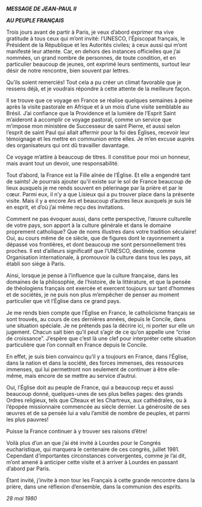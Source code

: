 ***MESSAGE DE JEAN-PAUL II***

***AU PEUPLE FRANÇAIS***

Trois jours avant de partir à Paris, je veux d’abord exprimer ma vive gratitude à tous ceux qui m’ont invité: l’UNESCO, l’Épiscopat français, le Président de la République et les Autorités civiles; à ceux aussi qui m’ont manifesté leur attente. Car, en dehors des instances officielles que j’ai nommées, un grand nombre de personnes, de toute condition, et en particulier beaucoup de jeunes, ont exprimé leurs sentiments, surtout leur désir de notre rencontre, bien souvent par lettres.

Qu’ils soient remerciés! Tout cela a pu créer un climat favorable que je ressens déjà, et je voudrais répondre à cette attente de la meilleure façon.

Il se trouve que ce voyage en France se réalise quelques semaines à peine après la visite pastorale en Afrique et à un mois d’une visite semblable au Brésil. J’ai confiance que la Providence et la lumière de l’Esprit Saint m’aideront à accomplir ce voyage pastoral, comme un service que m’impose mon ministère de Successeur de saint Pierre, et aussi selon l’esprit de saint Paul qui allait affermir pour la foi des Églises, recevoir leur témoignage et les mettre en communion entre elles. Je m’en excuse auprès des organisateurs qui ont dû travailler davantage.

Ce voyage m’attire à beaucoup de titres. Il constitue pour moi un honneur, mais avant tout un devoir, une responsabilité.

Tout d’abord, la France est la Fille aînée de l’Église. Et elle a engendré tant de saints! Je pourrais ajouter qu’il existe sur le sol de France beaucoup de lieux auxquels je me rends souvent en pèlerinage par la prière et par le cœur. Parmi eux, il n’y a que Lisieux qui a pu trouver place dans la présente visite. Mais il y a encore Ars et beaucoup d’autres lieux auxquels je suis lié en esprit, et d’où j’ai même reçu des invitations.

Comment ne pas évoquer aussi, dans cette perspective, l’œuvre culturelle de votre pays, son apport à la culture générale et dans le domaine proprement catholique? Que de noms illustres dans votre tradition séculaire! Oui, au cours même de ce siècle, que de figures dont le rayonnement a dépassé vos frontières, et dont beaucoup me sont personnellement très proches. Il est d’ailleurs significatif que l’UNESCO, destinée, comme Organisation internationale, à promouvoir la culture dans tous les pays, ait établi son siège à Paris.

Ainsi, lorsque je pense à l’influence que la culture française, dans les domaines de la philosophie, de l’histoire, de la littérature, et que la pensée de théologiens français ont exercée et exercent toujours sur tant d’hommes et de sociétés, je ne puis non plus m’empêcher de penser au moment particulier que vit l’Église dans ce grand pays.

Je me rends bien compte que l’Église en France, le catholicisme français se sont trouvés, au cours de ces dernières années, depuis le Concile, dans une situation spéciale. Je ne prétends pas la décrire ici, ni porter sur elle un jugement. Chacun sait bien qu’il peut s’agir de ce qu’on appelle une “crise de croissance”. J’espère que c’est là une clef pour interpréter cette situation particulière que l’on connaît en France depuis le Concile.

En effet, je suis bien convaincu qu’il y a toujours en France, dans l’Église, dans la nation et dans la société, des forces immenses, des ressources immenses, qui lui permettront non seulement de continuer à être elle-même, mais encore de se mettre au service d’autrui.

Oui, l’Église doit au peuple de France, qui a beaucoup reçu et aussi beaucoup donné, quelques-unes de ses plus belles pages: des grands Ordres religieux, tels que Cîteaux et les Chartreux, aux cathédrales, ou à l’épopée missionnaire commencée au siècle dernier. La générosité de ses œuvres et de sa pensée lui a valu l’amitié de nombre de peuples, et parmi les plus pauvres!

Puisse la France continuer à y trouver ses raisons d’être!

Voilà plus d’un an que j’ai été invité à Lourdes pour le Congrès eucharistique, qui marquera le centenaire de ces congrès, juillet 1981. Cependant d’importantes circonstances convergentes, comme je l’ai dit, m’ont amené à anticiper cette visite et à arriver à Lourdes en passant d’abord par Paris.

Étant invité, j’invite à mon tour les Français à cette grande rencontre dans la prière, dans une réflexion d’ensemble, dans la communion des esprits.

*28 mai 1980*